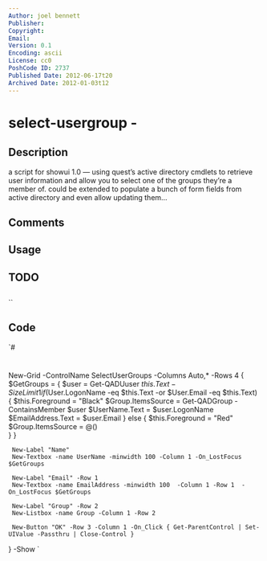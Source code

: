 ```yaml
---
Author: joel bennett
Publisher: 
Copyright: 
Email: 
Version: 0.1
Encoding: ascii
License: cc0
PoshCode ID: 2737
Published Date: 2012-06-17t20
Archived Date: 2012-01-03t12
---
```


# select-usergroup - 

## Description

a script for showui 1.0 — using quest’s active directory cmdlets to retrieve user information and allow you to select one of the groups they’re a member of.  could be extended to populate a bunch of form fields from active directory and even allow updating them…

## Comments



## Usage



## TODO



## 

``

## Code

`#
 #
 New-Grid -ControlName SelectUserGroups -Columns Auto,* -Rows 4 {
     $GetGroups = { 
         $user = Get-QADUuser $this.Text -SizeLimit 1
         if($User.LogonName -eq $this.Text -or $User.Email -eq $this.Text) {
             $this.Foreground = "Black" 
             $Group.ItemsSource = Get-QADGroup -ContainsMember $user
             $UserName.Text = $user.LogonName
             $EmailAddress.Text = $user.Email
         } else {
             $this.Foreground = "Red" 
             $Group.ItemsSource = @()         
         }
     }
     
     New-Label "Name"
     New-Textbox -name UserName -minwidth 100 -Column 1 -On_LostFocus $GetGroups
     
     New-Label "Email" -Row 1
     New-Textbox -name EmailAddress -minwidth 100  -Column 1 -Row 1  -On_LostFocus $GetGroups
     
     New-Label "Group" -Row 2
     New-Listbox -name Group -Column 1 -Row 2
     
     New-Button "OK" -Row 3 -Column 1 -On_Click { Get-ParentControl | Set-UIValue -Passthru | Close-Control }
 } -Show
`

